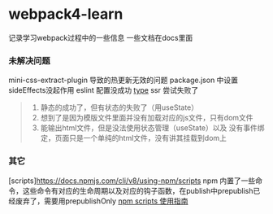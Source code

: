 # webpack4-learn
记录学习webpack过程中的一些信息
一些文档在docs里面

### 未解决问题
mini-css-extract-plugin 导致的热更新无效的问题
package.json 中设置sideEffects没起作用
eslint 配置没成功 [type](https://nodejs.org/docs/latest-v13.x/api/esm.html#esm_enabling)
ssr 尝试失败了
> 1. 静态的成功了，但有状态的失败了（用useState）
> 2. 想到了是因为模版文件里面并没有加载对应的js文件，只有dom文件
> 3. 能输出html文件，但是没法使用状态管理（useState）以及 没有事件绑定，页面只是一个单纯的html文件，没有讲其挂载到dom上

### 其它
[scripts]https://docs.npmjs.com/cli/v8/using-npm/scripts
npm 内置了一些命令，这些命令有对应的生命周期以及对应的钩子函数，在publish中prepublish已经废弃了，需要用prepublishOnly
[npm scripts 使用指南](https://www.ruanyifeng.com/blog/2016/10/npm_scripts.html)